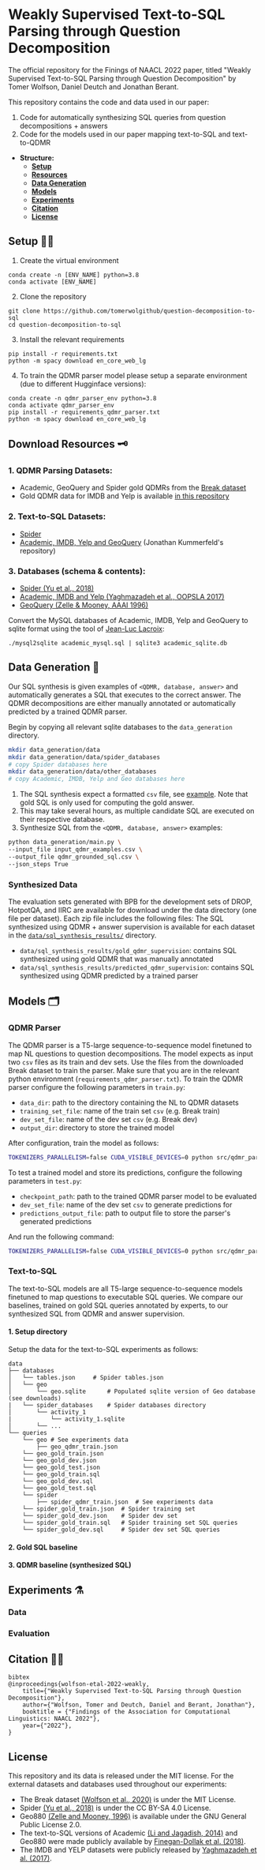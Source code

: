 # Weakly Supervised Text-to-SQL Parsing through Question Decomposition
The official repository for the Finings of NAACL 2022 paper, titled "Weakly Supervised Text-to-SQL Parsing through Question Decomposition" by Tomer Wolfson, Daniel Deutch and Jonathan Berant.

This repository contains the code and data used in our paper:

1. Code for automatically synthesizing SQL queries from question decompositions + answers
2. Code for the models used in our paper mapping text-to-SQL and text-to-QDMR 

* **Structure:**
	* [**Setup**](https://)
	* [**Resources**](https://)
	* [**Data Generation**](https://)
	* [**Models**](https://)
	* [**Experiments**](https://)
	* [**Citation**](https://)
	* [**License**](https://)


## Setup 🙌🏼

1. Create the virtual environment
```
conda create -n [ENV_NAME] python=3.8
conda activate [ENV_NAME]
```

2. Clone the repository
```
git clone https://github.com/tomerwolgithub/question-decomposition-to-sql
cd question-decomposition-to-sql
```

3. Install the relevant requirements 
```
pip install -r requirements.txt 
python -m spacy download en_core_web_lg
```

4. To train the QDMR parser model please setup a separate environment (due to different Hugginface versions):
```
conda create -n qdmr_parser_env python=3.8
conda activate qdmr_parser_env
pip install -r requirements_qdmr_parser.txt 
python -m spacy download en_core_web_lg
```

## Download Resources 🗝️

### 1. QDMR Parsing Datasets:
* Academic, GeoQuery and Spider gold QDMRs from the [Break dataset](https://allenai.github.io/Break)
* Gold QDMR data for IMDB and Yelp is available [in this repository](https://github.com/tomerwolgithub/question-decomposition-to-sql/tree/main/data/annotated_qdmr)

### 2. Text-to-SQL Datasets:
* [Spider](https://yale-lily.github.io/spider)
* [Academic, IMDB, Yelp and GeoQuery](https://github.com/jkkummerfeld/text2sql-data/tree/master/data/original) (Jonathan Kummerfeld's repository)

### 3. Databases (schema & contents):
* [Spider (Yu et al., 2018)](https://yale-lily.github.io/spider)
* [Academic, IMDB and Yelp (Yaghmazadeh et al., OOPSLA 2017)](https://drive.google.com/drive/folders/0B-2uoWxAwJGKY09kaEtTZU1nTWM)
* [GeoQuery (Zelle & Mooney, AAAI 1996)](https://github.com/jkkummerfeld/text2sql-data)

Convert the MySQL databases of Academic, IMDB, Yelp and GeoQuery to sqlite format using the tool of [Jean-Luc Lacroix](https://github.com/dumblob/mysql2sqlite):
```
./mysql2sqlite academic_mysql.sql | sqlite3 academic_sqlite.db
```

## Data Generation 🔨
Our SQL synthesis is given examples of `<QDMR, database, answer>` and automatically generates a SQL that executes to the correct answer.
The QDMR decompositions are either manually annotated or automatically predicted by a trained QDMR parser.

Begin by copying all relevant sqlite databases to the `data_generation` directory.
```bash
mkdir data_generation/data
mkdir data_generation/data/spider_databases
# copy Spider databases here
mkdir data_generation/data/other_databases
# copy Academic, IMDB, Yelp and Geo databases here
```

1. The SQL synthesis expect a formatted `csv` file, see [example](https://github.com/tomerwolgithub/question-decomposition-to-sql/blob/main/data/sql_synthesis_results/sql_synthesis_input_example.csv). Note that gold SQL is only used for computing the gold answer.
2. This may take several hours, as multiple candidate SQL are executed on their respective database.
3. Synthesize SQL from the `<QDMR, database, answer>` examples:

```bash
python data_generation/main.py \
--input_file input_qdmr_examples.csv \
--output_file qdmr_grounded_sql.csv \
--json_steps True
```

### Synthesized Data
The evaluation sets generated with BPB for the development sets of DROP, HotpotQA, and IIRC are available for download under the data directory (one file per dataset). Each zip file includes the following files:
The SQL synthesized using QDMR + answer supervision is available for each dataset in the [`data/sql_synthesis_results/`](https://github.com/tomerwolgithub/question-decomposition-to-sql/tree/main/data/sql_synthesis_results) directory. 
* `data/sql_synthesis_results/gold_qdmr_supervision`: contains SQL synthesized using gold QDMR that was manually annotated
* `data/sql_synthesis_results/predicted_qdmr_supervision`: contains SQL synthesized using QDMR predicted by a trained parser




## Models 🗂️

### QDMR Parser
The QDMR parser is a T5-large sequence-to-sequence model finetuned to map NL questions to question decompositions. The model expects as input two `csv` files as its train and dev sets. Use the files from the downloaded Break dataset to train the parser. Make sure that you are in the relevant python environment (`requirements_qdmr_parser.txt`).
To train the QDMR parser configure the following parameters in `train.py`:
* `data_dir`: path to the directory containing the NL to QDMR datasets
* `training_set_file`: name of the train set `csv` (e.g. Break train)
* `dev_set_file`: name of the dev set `csv` (e.g. Break dev)
* `output_dir`: directory to store the trained model

After configuration, train the model as follows:
```bash
TOKENIZERS_PARALLELISM=false CUDA_VISIBLE_DEVICES=0 python src/qdmr_parser/train.py
```

To test a trained model and store its predictions, configure the following parameters in `test.py`:
* `checkpoint_path`: path to the trained QDMR parser model to be evaluated
* `dev_set_file`: name of the dev set `csv` to generate predictions for
* `predictions_output_file`: path to output file to store the parser's generated predictions

And run the following command:
```bash
TOKENIZERS_PARALLELISM=false CUDA_VISIBLE_DEVICES=0 python src/qdmr_parser/test.py
```

### Text-to-SQL 
The text-to-SQL models are all T5-large sequence-to-sequence models finetuned to map questions to executable SQL queries.
We compare our baselines, trained on gold SQL queries annotated by experts, to our synthesized SQL from QDMR and answer supervision.

#### 1. Setup directory
Setup the data for the text-to-SQL experiments as follows:
```
data
├── databases
│   └── tables.json		# Spider tables.json
│   └── geo			
│       └── geo.sqlite		# Populated sqlite version of Geo database (see downloads)
|   └── spider_databases 	# Spider databases directory
│       └── activity_1
|           └── activity_1.sqlite
│       └── ...           
└── queries
    └── geo	# See experiments data
        ├── geo_qdmr_train.json
	└── geo_gold_train.json
	└── geo_gold_dev.json
	└── geo_gold_test.json
	└── geo_gold_train.sql
	└── geo_gold_dev.sql
	└── geo_gold_test.sql
    └── spider
        ├── spider_qdmr_train.json	# See experiments data
	└── spider_gold_train.json 	# Spider training set
	└── spider_gold_dev.json 	# Spider dev set
	└── spider_gold_train.sql 	# Spider training set SQL queries
	└── spider_gold_dev.sql 	# Spider dev set SQL queries
```

#### 2. Gold SQL baseline
#### 3. QDMR baseline (synthesized SQL)


## Experiments ⚗️

### Data
### Evaluation

## Citation ✍🏽

```
bibtex
@inproceedings{wolfson-etal-2022-weakly,
    title={"Weakly Supervised Text-to-SQL Parsing through Question Decomposition"},
    author={"Wolfson, Tomer and Deutch, Daniel and Berant, Jonathan"},
    booktitle = {"Findings of the Association for Computational Linguistics: NAACL 2022"},
    year={"2022"},
}
```

## License 
This repository and its data is released under the MIT license.
For the external datasets and databases used throughout our experiments:
* The Break dataset [(Wolfson et al., 2020)](https://allenai.github.io/Break/) is under the MIT License. 
* Spider [(Yu et al., 2018)](https://yale-lily.github.io/spider) is under the CC BY-SA 4.0 License. 
* Geo880 [(Zelle and Mooney, 1996)](https://www.aaai.org/Library/AAAI/1996/aaai96-156.php) is available under the GNU General Public License 2.0.
* The text-to-SQL versions of Academic [(Li and Jagadish, 2014)](https://www.vldb.org/pvldb/vol8/p73-li.pdf) and Geo880 were made publicly available by [Finegan-Dollak et al. (2018)](https://github.com/jkkummerfeld/text2sql-data/).
* The IMDB and YELP datasets were publicly released by [Yaghmazadeh et al. (2017)](goo.gl/DbUBMM).
